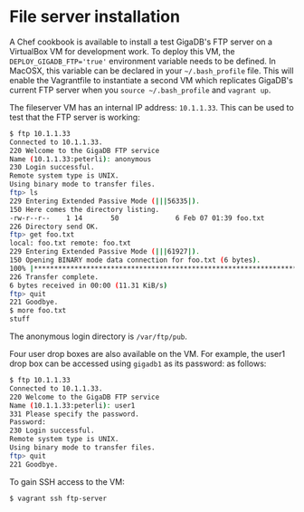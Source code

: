 # File server installation

A Chef cookbook is available to install a test GigaDB's FTP server on a
VirtualBox VM for development work. To deploy this VM, the
`DEPLOY_GIGADB_FTP='true'` environment variable needs to be defined. In
MacOSX, this variable can be declared in your `~/.bash_profile` file.
This will enable the Vagrantfile to instantiate a second VM which
replicates GigaDB's current FTP server when you `source ~/.bash_profile`
and `vagrant up`.

The fileserver VM has an internal IP address: `10.1.1.33`. This can be
used to test that the FTP server is working:

```bash
$ ftp 10.1.1.33
Connected to 10.1.1.33.
220 Welcome to the GigaDB FTP service
Name (10.1.1.33:peterli): anonymous
230 Login successful.
Remote system type is UNIX.
Using binary mode to transfer files.
ftp> ls
229 Entering Extended Passive Mode (|||56335|).
150 Here comes the directory listing.
-rw-r--r--    1 14       50              6 Feb 07 01:39 foo.txt
226 Directory send OK.
ftp> get foo.txt
local: foo.txt remote: foo.txt
229 Entering Extended Passive Mode (|||61927|).
150 Opening BINARY mode data connection for foo.txt (6 bytes).
100% |***************************************************************************************************************|     6       14.53 KiB/s    00:00 ETA
226 Transfer complete.
6 bytes received in 00:00 (11.31 KiB/s)
ftp> quit
221 Goodbye.
$ more foo.txt 
stuff
```
The anonymous login directory is `/var/ftp/pub`.

Four user drop boxes are also available on the VM. For example, the
user1 drop box can be accessed using `gigadb1` as its password:
as follows:

```bash
$ ftp 10.1.1.33
Connected to 10.1.1.33.
220 Welcome to the GigaDB FTP service
Name (10.1.1.33:peterli): user1
331 Please specify the password.
Password: 
230 Login successful.
Remote system type is UNIX.
Using binary mode to transfer files.
ftp> quit
221 Goodbye.
```

To gain SSH access to the VM:

```bash
$ vagrant ssh ftp-server
```


